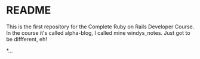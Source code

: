# README

This is the first repository for the Complete Ruby on Rails Developer Course.  In the course it's called alpha-blog, I called mine windys_notes.  Just got to be diffferent, eh!

*...